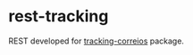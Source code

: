 # rest-tracking

REST developed for [tracking-correios](https://github.com/gabrielboliveira/tracking-correios) package.
